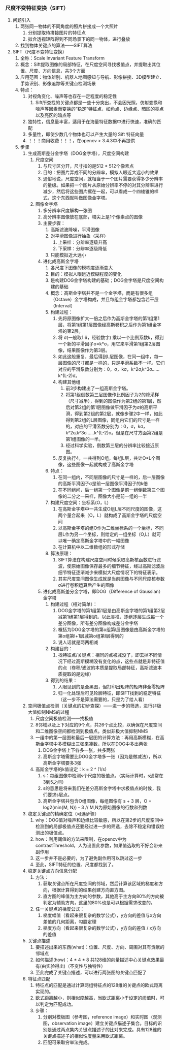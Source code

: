### 尺度不变特征变换（SIFT）
1. 问题引入
    1. 两张同一物体的不同角度的照片拼接成一个大照片
        1. 分别提取待拼接图片的特征点
        2. 拟合透视矩阵得到不同场景下的同一物体，进行叠放
    2. 找到物体关键点的算法——SIFT算法
2. SIFT（尺度不变特征变换）
    1. 全称：Scale Invariant Feature Transform
    2. 概念：Sift提取图像的局部特征，在尺度空间寻找极值点，并提取出其位置、尺度、方向信息，共3个方面
    3. 应用范围：物体辨别、机器人地图感知与导航、影像拼接、3D模型建立、手势识别、影像追踪等关键点检测场景
    4. 特点：
        1. 对视角变化、噪声等也存在一定程度的稳定性
            1. Sift所查找的关键点都是一些十分突出，不会因光照，仿射变换和噪声等因素而变换的“稳定”特征点，如角点、边缘点、暗区的亮点以及亮区的暗点等
        2. 独特性，信息量丰富，适用于在海量特征数据中进行快速，准确的匹配
        3. 多量性，即使少数几个物体也可以产生大量的 Sift 特征向量
        4. ！！！商用收费！！！，在opencv > 3.4.3中不再提供
    5. 步骤
        1. 生成高斯差分金字塔（DOG金字塔），尺度空间构建
            1. 尺度空间
                1. 与尺寸区分开，尺寸指的是512 * 512个像素点
                2. 目的：把图片弄成不同的分辨率，模拟人眼近大远小的效果
                3. 通俗地说，尺度空间，就相当于一个图片需要获得多少分辨率的量级。如果把一个图片从原始分辨率不停的对其分辨率进行减少，然后将这些图片摞在一起，可以看成一个四棱锥的样式，这个东西就叫做图像金字塔。
            2. 图像金字塔
                1. 多分辨率尺度解构一张图
                2. 高分辨率图像放在底部，塔尖上是1个像素点的图像
                3. 主要步骤：
                    1. 高斯滤波降噪，平滑图像
                    2. 对平滑图像进行抽象（采样）
                        1. 上采样：分辨率逐级升高
                        2. 下采样：分辨率逐级降低
                    3. 只能模拟近大远小
                4. 进化成高斯金字塔
                    1. 各尺度下图像的模糊度逐渐变大
                    2. 目的：模拟人眼远近模糊程度的变化
                    3. 是构建DOG金字塔构建的基础；DOG金字塔是尺度空间构建的基础
                    4. 概念：高斯金字塔并不是一个金字塔，而是有很多组（Octave）金字塔构成，并且每组金字塔都包含若干层（Interval）
                    5. 构建过程：
                        1. 先将原图像扩大一倍之后作为高斯金字塔的第1组第1层，将第1组第1层图像经高斯卷积之后作为第1组金字塔的第2层。
                        2. 将 σ(一般取1.6，经验数字) 乘以一个比例系数k，得到一个新的平滑因子σ=k*σ，用它来平滑第1组第2层图像，结果图像作为第3层。
                        3. 如此这般重复，最后得到L层图像，在同一组中，每一层图像的尺寸都是一样的，只是平滑系数不一样。它们对应的平滑系数分别为：0，σ，kσ，k^2σ,k^3σ……k^(L-2)σ。
                        4. 构建其他组
                            1. 前3步构建出了一组高斯金字塔。
                            2. 将第1组倒数第三层图像作比例因子为2的降采样（尺寸减半），得到的图像作为第2组的第1层，然后对第2组的第1层图像做平滑因子为σ的高斯平滑，得到第2组的第2层，就像步骤2中一样，如此得到第2组的L层图像，同组内它们的尺寸是一样的，对应的平滑系数分别为：0，σ，kσ，k^2σ,k^3σ……k^(L-2)σ。但是在尺寸方面第2组是第1组图像的一半。
                            3. 经过科学实验，倒数第三层的分辨率比较接近原图。
                        5. 反复执行4，一共得到O组，每组L层，共计O*L个图像，这些图像一起就构成了高斯金字塔
                    6. 特点：
                        1. 在同一组内，不同层图像的尺寸是一样的，后一层图像的高斯平滑因子σ是前一层图像平滑因子的k倍
                        2. 在不同组间，后一组第一个图像是前一组倒数第三个图像的二分之一采样，图像大小是前一组的一半
                    6. 构建尺度空间：坐标系(O，L)
                        1. 在高斯金字塔中一共生成O组L层不同尺度的图像，这两个量合起来（O，L）就构成了高斯金字塔的尺度空间
                        2. 以高斯金字塔的组O作为二维坐标系的一个坐标，不同层L作为另一个坐标，则给定的一组坐标（O,L）就可以唯一确定高斯金字塔中的一幅图像
                        3. 在计算机中以二维数组的形式存储
                    7. 算法原理：
                        1. SIFT算法在构建尺度空间时候采取高斯核函数进行滤波，使原始图像保存最多的细节特征，经过高斯滤波后细节特征逐渐减少来模拟大尺度情况下的特征表示。
                        2. 其实尺度空间图像生成就是当前图像与不同尺度核参数σ进行卷积运算后产生的图像
                5. 进化成高斯差分金字塔，即DOG（Difference of Gaussian）金字塔
                    1. 构建过程（相对简单）：
                        1. DOG金字塔的第1组第1层是由高斯金字塔的第1组第2层减第1组第1层得到的。以此类推，逐组逐层生成每一个差分图像，所有差分图像构成差分金字塔
                        2. 概括为DOG金字塔的第o组第l层图像是由高斯金字塔的第o组第l+1层减第o组第l层得到的
                        3. 说人话就是两两相减
                    2. 构建目的：
                        1. 找特征点/关键点：相同的点被减没了，即去掉不同情况下经过高斯模糊没有变化的点，这些点就是非特征值的点（卷积/滤波的本质是提取局部特征，高斯滤波本质提取的是边缘）
                    3. 得到的结果：
                        1. 人眼见到的是全黑图，但打印出矩阵的矩阵非全零矩阵
                        2. 归一化处理后可见轮廓特征，即SIFT找到的稳定特征（这一步不是算法需要的，只是为了给人看）
        2. 空间极值点检测（关键点的初步查探）——进一步的筛选，进行非极大值抑制NMS的过程
            1. 尺度空间极值检测——找极值
            2. 8邻域以及上下对应的9个点，共26个点比较，以确保在尺度空间和二维图像空间都检测到极值点。类似非极大值抑制NMS
            3. 一组中的第一层图和最后一层图的计算方法：再用高斯模糊，在高斯金字塔中多模糊出三张来凑数，所以在DOG中多出两张
                1. DOG金字塔上下各多一张，共多两张
                2. 高斯金字塔需要比DOG金字塔多一张（因为是做减法），所以高斯金字塔要多3张
            4. 高斯金字塔的k值设定：k = 2 ^ (1/s)
                1. s：每组图像中检测s个尺度的极值点。（实际计算时，s通常在3到5之间）
                2. s的意思是将来我们在差分高斯金字塔中求极值点的时候，我们要求s层点。
                3. 高斯金字塔共包含O组图像，每组图像有 s + 3 层，O = log2(min{M, N}) - 3 // M,N为原始图像的行数和列数
        3. 稳定关键点的精确定位（可选步骤）
            1. why：DOG值对噪声和边缘比较敏感，所以在第2步的尺度空间中检测到的局部极值点还要经过进一步的筛选，去除不稳定和错误检测出的极值点。
            2. how：利用阈值的方法来限制，在opencv中为contrastThreshold，人为设置此参数，如果值选取的不好会带来副作用
            3. 这一步并不是必要的，为了避免副作用可以跳过这一步
            4. 至此，SIFT特征的位置、尺度都找到了。
        4. 稳定关键点方向信息分配
            1. 方法：
                1. 获取关键点所在尺度空间的邻域，然后计算该区域的梯度和方向，根据计算得到的结果创建方向直方图。
                2. 直方图的峰值为主方向的参数，其他高于主方向80%的方向被判定为辅助方向，这里的80%也是可以根据需求改变的。
            2. 任一关键点的梯度公式：
                1. 梯度幅值（看起来很复杂的数学公式），y方向的差值与x方向差值的几何距离，勾股定理
                2. 梯度方向（看起来很复杂的数学公式），y方向的差值 / x方向的差值
        5. 关键点描述
            1. 要描述出来的东西(what)：位置、尺度、方向、周围对其有贡献的邻域点
            2. 如何描述(how)：4 * 4 * 8 共128维的向量描述中心关键点效果最有(由实验得出)（不变性与独特性）
            3. 至此完成了关键点描述，可以进行两张图的关键点匹配了
        6. 特征点匹配
            1. 特征点的匹配是通过计算两组特征点的128维的关键点的欧式距离实现的。
            2. 欧式距离越小，则相似度越高，当欧式距离小于设定的阈值时，可以判定为匹配成功。
            3. 步骤：
                1. 分别对模板图（参考图，reference image）和实时图（观测图，observation image）建立关键点描述子集合。目标的识别是通过两点集内关键点描述子的比对来完成。具有128维的关键点描述子的相似性度量采用欧式距离。
                2. 匹配可采取穷举法完成。
